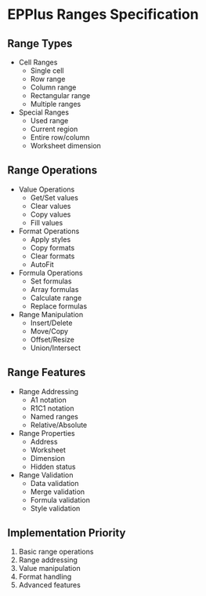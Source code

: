 # EPPlus Ranges Specification

## Range Types
- Cell Ranges
  - Single cell
  - Row range
  - Column range
  - Rectangular range
  - Multiple ranges
- Special Ranges
  - Used range
  - Current region
  - Entire row/column
  - Worksheet dimension

## Range Operations
- Value Operations
  - Get/Set values
  - Clear values
  - Copy values
  - Fill values
- Format Operations
  - Apply styles
  - Copy formats
  - Clear formats
  - AutoFit
- Formula Operations
  - Set formulas
  - Array formulas
  - Calculate range
  - Replace formulas
- Range Manipulation
  - Insert/Delete
  - Move/Copy
  - Offset/Resize
  - Union/Intersect

## Range Features
- Range Addressing
  - A1 notation
  - R1C1 notation
  - Named ranges
  - Relative/Absolute
- Range Properties
  - Address
  - Worksheet
  - Dimension
  - Hidden status
- Range Validation
  - Data validation
  - Merge validation
  - Formula validation
  - Style validation

## Implementation Priority
1. Basic range operations
2. Range addressing
3. Value manipulation
4. Format handling
5. Advanced features